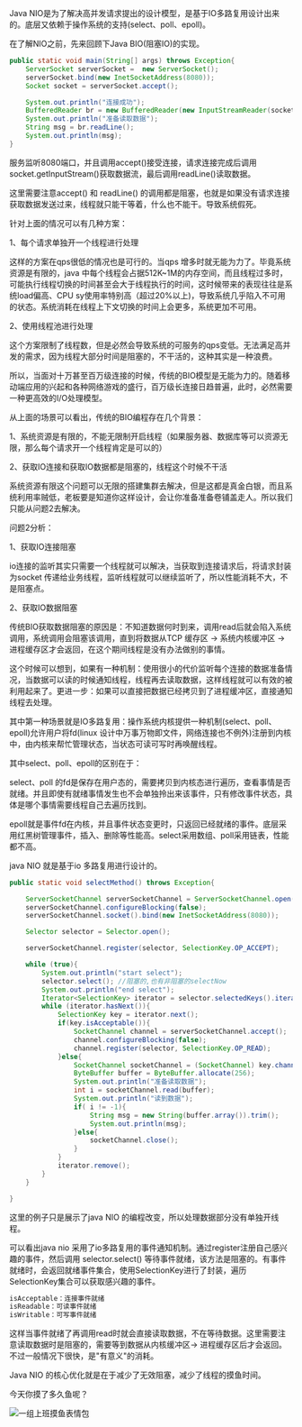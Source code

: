 Java NIO是为了解决高并发请求提出的设计模型，是基于IO多路复用设计出来的。底层又依赖于操作系统的支持(select、poll、epoll)。

在了解NIO之前，先来回顾下Java BIO(阻塞IO)的实现。

```java
public static void main(String[] args) throws Exception{
    ServerSocket serverSocket =  new ServerSocket();
    serverSocket.bind(new InetSocketAddress(8080));
    Socket socket = serverSocket.accept();

    System.out.println("连接成功");
    BufferedReader br = new BufferedReader(new InputStreamReader(socket.getInputStream()));
    System.out.println("准备读取数据");
    String msg = br.readLine();
    System.out.println(msg);
}
```

服务监听8080端口，并且调用accept()接受连接，请求连接完成后调用socket.getInputStream()获取数据流，最后调用readLine()读取数据。

这里需要注意accept() 和 readLine() 的调用都是阻塞，也就是如果没有请求连接获取数据发送过来，线程就只能干等着，什么也不能干。导致系统假死。

针对上面的情况可以有几种方案：

1、每个请求单独开一个线程进行处理

这样的方案在qps很低的情况也是可行的。当qps 增多时就无能为力了。毕竟系统资源是有限的，java 中每个线程会占据512K~1M的内存空间，而且线程过多时，可能执行线程切换的时间甚至会大于线程执行的时间，这时候带来的表现往往是系统load偏高、CPU sy使用率特别高（超过20%以上)，导致系统几乎陷入不可用的状态。系统消耗在线程上下文切换的时间上会更多，系统更加不可用。

2、使用线程池进行处理

这个方案限制了线程数，但是必然会导致系统的可服务的qps变低。无法满足高并发的需求，因为线程大部分时间是阻塞的，不干活的，这种其实是一种浪费。



所以，当面对十万甚至百万级连接的时候，传统的BIO模型是无能为力的。随着移动端应用的兴起和各种网络游戏的盛行，百万级长连接日趋普遍，此时，必然需要一种更高效的I/O处理模型。

从上面的场景可以看出，传统的BIO编程存在几个背景：

1、系统资源是有限的，不能无限制开启线程（如果服务器、数据库等可以资源无限，那么每个请求开一个线程肯定是可以的）

2、获取IO连接和获取IO数据都是阻塞的，线程这个时候不干活

系统资源有限这个问题可以无限的搭建集群去解决，但是这都是真金白银，而且系统利用率贼低，老板要是知道你这样设计，会让你准备准备卷铺盖走人。所以我们只能从问题2去解决。

问题2分析：

1、获取IO连接阻塞

io连接的监听其实只需要一个线程就可以解决，当获取到连接请求后，将请求封装为socket 传递给业务线程，监听线程就可以继续监听了，所以性能消耗不大，不是阻塞点。

2、获取IO数据阻塞

传统BIO获取数据阻塞的原因是：不知道数据何时到来，调用read后就会陷入系统调用，系统调用会阻塞该调用，直到将数据从TCP 缓存区 -> 系统内核缓冲区 -> 进程缓存区才会返回，在这个期间线程是没有办法做别的事情。

这个时候可以想到，如果有一种机制：使用很小的代价监听每个连接的数据准备情况，当数据可以读的时候通知线程，线程再去读取数据，这样线程就可以有效的被利用起来了。更进一步：如果可以直接把数据已经拷贝到了进程缓冲区，直接通知线程去处理。

其中第一种场景就是IO多路复用：操作系统内核提供一种机制(select、poll、epoll)允许用户将fd(linux 设计中万事万物即文件，网络连接也不例外)注册到内核中，由内核来帮忙管理状态，当状态可读可写时再唤醒线程。

其中select、poll、epoll的区别在于：

select、poll 的fd是保存在用户态的，需要拷贝到内核态进行遍历，查看事情是否就绪。并且即使有就绪事情发生也不会单独拎出来该事件，只有修改事件状态，具体是哪个事情需要线程自己去遍历找到。

epoll就是事件fd在内核，并且事件状态变更时，只返回已经就绪的事件。底层采用红黑树管理事件，插入、删除等性能高。select采用数组、poll采用链表，性能都不高。

java NIO  就是基于io 多路复用进行设计的。

```java
public static void selectMethod() throws Exception{

    ServerSocketChannel serverSocketChannel = ServerSocketChannel.open();
    serverSocketChannel.configureBlocking(false);
    serverSocketChannel.socket().bind(new InetSocketAddress(8080));

    Selector selector = Selector.open();

    serverSocketChannel.register(selector, SelectionKey.OP_ACCEPT);

    while (true){
        System.out.println("start select");
        selector.select(); //阻塞的,也有非阻塞的selectNow
        System.out.println("end select");
        Iterator<SelectionKey> iterator = selector.selectedKeys().iterator();
        while (iterator.hasNext()){
            SelectionKey key = iterator.next();
            if(key.isAcceptable()){
                SocketChannel channel = serverSocketChannel.accept();
                channel.configureBlocking(false);
                channel.register(selector, SelectionKey.OP_READ);
            }else{
                SocketChannel socketChannel = (SocketChannel) key.channel();
                ByteBuffer buffer = ByteBuffer.allocate(256);
                System.out.println("准备读取数据");
                int i = socketChannel.read(buffer);
                System.out.println("读到数据");
                if( i != -1){
                    String msg = new String(buffer.array()).trim();
                    System.out.println(msg);
                }else{
                    socketChannel.close();
                }
            }
            iterator.remove();
        }
    }

}
```

这里的例子只是展示了java NIO  的编程改变，所以处理数据部分没有单独开线程。

可以看出java nio 采用了io多路复用的事件通知机制。通过register注册自己感兴趣的事件，然后调用 selector.select() 等待事件就绪，该方法是阻塞的。有事件就绪时，会返回就绪事件集合，使用SelectionKey进行了封装，遍历SelectionKey集合可以获取感兴趣的事件。

```java
isAcceptable：连接事件就绪
isReadable：可读事件就绪
isWritable：可写事件就绪
```

这样当事件就绪了再调用read时就会直接读取数据，不在等待数据。这里需要注意读取数据时是阻塞的，需要等到数据从内核缓冲区-> 进程缓存区后才会返回。不过一般情况下很快，是"有意义"的消耗。



Java NIO  的核心优化就是在于减少了无效阻塞，减少了线程的摸鱼时间。

今天你摸了多久鱼呢？

![一组上班摸鱼表情包](/Users/bytedance/Desktop/一组上班摸鱼表情包.png)

